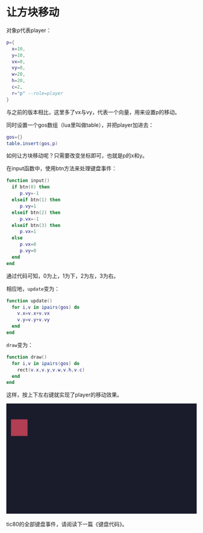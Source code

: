 # 让方块移动

对象p代表player：

```lua
p={
  x=10,
  y=10,
  vx=0,
  vy=0,
  w=20,
  h=20,
  c=2,
  r="p" --role=player  
}
```

与之前的版本相比，这里多了vx与vy，代表一个向量，用来设置p的移动。

同时设置一个gos数组（lua里叫做table），并把player加进去：

```lua
gos={}
table.insert(gos,p)
```

如何让方块移动呢？只需要改变坐标即可，也就是p的x和y。

在input函数中，使用btn方法来处理键盘事件：

```lua
function input()
  if btn(0) then
     p.vy=-1
  elseif btn(1) then
	 p.vy=1
  elseif btn(2) then
	 p.vx=-1
  elseif btn(3) then
	 p.vx=1
  else
	 p.vx=0
	 p.vy=0
  end
end
```

通过代码可知，0为上，1为下，2为左，3为右。

相应地，`update`变为：

```lua
function update()
  for i,v in ipairs(gos) do
    v.x=v.x+v.vx
    v.y=v.y+v.vy
  end
end
```

`draw`变为：

```lua
function draw()
  for i,v in ipairs(gos) do
    rect(v.x,v.y,v.w,v.h,v.c)
  end
end
```



这样，按上下左右键就实现了player的移动效果。

![](./images/movep.gif)

tic80的全部键盘事件，请阅读下一篇《键盘代码》。

